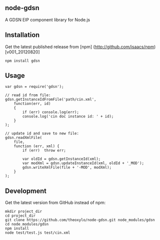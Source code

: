 ## node-gdsn

A GDSN EIP component library for Node.js


## Installation

Get the latest published release from [npm] (http://github.com/isaacs/npm) [v001_20120820]

    npm install gdsn


## Usage

    var gdsn = require('gdsn');

    // read id from file:
    gdsn.getInstanceIdFromFile('path/cin.xml',
        function(err, id)
        {
            if (err) console.log(err);
            console.log('cin doc instance id: ' + id);
        }
    );
    
    // update id and save to new file:
    gdsn.readXmlFile(
        file,
        function (err, xml) {
            if (err)  throw err;
            
            var oldId = gdsn.getInstanceId(xml);
            var modXml = gdsn.updateInstanceId(xml, oldId + '_MOD');
            gdsn.writeXmlFile(file + '-MOD', modXml);
        }
    );


## Development
    
Get the latest version from GitHub instead of npm:

    mkdir project_dir
    cd project_dir
    git clone https://github.com/theoxylo/node-gdsn.git node_modules/gdsn
    cd node_modules/gdsn
    npm install
    node test/test.js test/cin.xml

